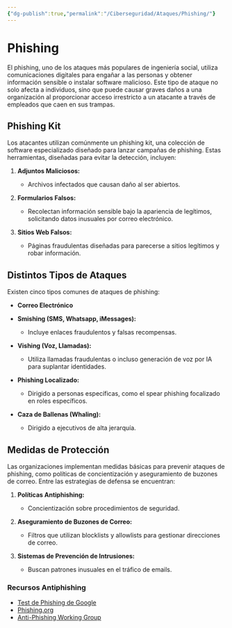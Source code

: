 ```yaml
---
{"dg-publish":true,"permalink":"/Ciberseguridad/Ataques/Phishing/"}
---
```


# Phishing

El phishing, uno de los ataques más populares de ingeniería social, utiliza comunicaciones digitales para engañar a las personas y obtener información sensible o instalar software malicioso. Este tipo de ataque no solo afecta a individuos, sino que puede causar graves daños a una organización al proporcionar acceso irrestricto a un atacante a través de empleados que caen en sus trampas.

## Phishing Kit

Los atacantes utilizan comúnmente un phishing kit, una colección de software especializado diseñado para lanzar campañas de phishing. Estas herramientas, diseñadas para evitar la detección, incluyen:

1. **Adjuntos Maliciosos:**
   - Archivos infectados que causan daño al ser abiertos.

2. **Formularios Falsos:**
   - Recolectan información sensible bajo la apariencia de legítimos, solicitando datos inusuales por correo electrónico.

3. **Sitios Web Falsos:**
   - Páginas fraudulentas diseñadas para parecerse a sitios legítimos y robar información.

## Distintos Tipos de Ataques

Existen cinco tipos comunes de ataques de phishing:

- **Correo Electrónico**
- **Smishing (SMS, Whatsapp, iMessages):**
   - Incluye enlaces fraudulentos y falsas recompensas.

- **Vishing (Voz, Llamadas):**
   - Utiliza llamadas fraudulentas o incluso generación de voz por IA para suplantar identidades.

- **Phishing Localizado:**
   - Dirigido a personas específicas, como el spear phishing focalizado en roles específicos.

- **Caza de Ballenas (Whaling):**
   - Dirigido a ejecutivos de alta jerarquía.

## Medidas de Protección

Las organizaciones implementan medidas básicas para prevenir ataques de phishing, como políticas de concientización y aseguramiento de buzones de correo. Entre las estrategias de defensa se encuentran:

1. **Políticas Antiphishing:**
   - Concientización sobre procedimientos de seguridad.

2. **Aseguramiento de Buzones de Correo:**
   - Filtros que utilizan blocklists y allowlists para gestionar direcciones de correo.

3. **Sistemas de Prevención de Intrusiones:**
   - Buscan patrones inusuales en el tráfico de emails.

### Recursos Antiphishing

- [Test de Phishing de Google](https://phishingquiz.withgoogle.com/)
- [Phishing.org](https://www.phishing.org/)
- [Anti-Phishing Working Group](https://apwg.org/)